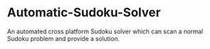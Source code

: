 # Automatic-Sudoku-Solver
An automated cross platform Sudoku solver which can scan a normal Sudoku problem and provide a solution. 
